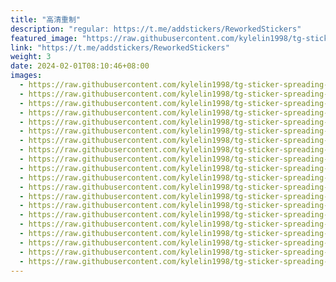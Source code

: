 ```yaml
---
title: "高清重制"
description: "regular: https://t.me/addstickers/ReworkedStickers"
featured_image: "https://raw.githubusercontent.com/kylelin1998/tg-sticker-spreading-worldwide-images/main/img/9be8a141-675b-479f-a20b-7b2526ccbdbc.jpg"
link: "https://t.me/addstickers/ReworkedStickers"
weight: 3
date: 2024-02-01T08:10:46+08:00
images:
  - https://raw.githubusercontent.com/kylelin1998/tg-sticker-spreading-worldwide-images/main/img/9be8a141-675b-479f-a20b-7b2526ccbdbc.jpg
  - https://raw.githubusercontent.com/kylelin1998/tg-sticker-spreading-worldwide-images/main/img/b1c00d10-13c8-43af-9c3b-5c36a7fb8f4d.jpg
  - https://raw.githubusercontent.com/kylelin1998/tg-sticker-spreading-worldwide-images/main/img/50ca6702-d317-4dcc-bd76-4511008b9bf3.jpg
  - https://raw.githubusercontent.com/kylelin1998/tg-sticker-spreading-worldwide-images/main/img/63374d30-c3d7-4fbf-9660-5d038054e29a.jpg
  - https://raw.githubusercontent.com/kylelin1998/tg-sticker-spreading-worldwide-images/main/img/4ace5071-a01f-41e1-8b66-beef7138e288.jpg
  - https://raw.githubusercontent.com/kylelin1998/tg-sticker-spreading-worldwide-images/main/img/bceddf4d-82bc-4b85-9d0b-4ca4f49feae4.jpg
  - https://raw.githubusercontent.com/kylelin1998/tg-sticker-spreading-worldwide-images/main/img/377182c2-9e1d-48ef-94cc-1042425fd65e.jpg
  - https://raw.githubusercontent.com/kylelin1998/tg-sticker-spreading-worldwide-images/main/img/392aa627-9d82-493c-827c-90840d8c0438.jpg
  - https://raw.githubusercontent.com/kylelin1998/tg-sticker-spreading-worldwide-images/main/img/038cb430-7955-42d6-abf4-44cdc30ed161.jpg
  - https://raw.githubusercontent.com/kylelin1998/tg-sticker-spreading-worldwide-images/main/img/870c38c4-6774-44e8-8f8b-6e79636e361e.jpg
  - https://raw.githubusercontent.com/kylelin1998/tg-sticker-spreading-worldwide-images/main/img/e367b2a1-618f-40d4-837e-4e12853d3aab.jpg
  - https://raw.githubusercontent.com/kylelin1998/tg-sticker-spreading-worldwide-images/main/img/cb053bb7-d498-4cdc-9ba1-a14d63389bad.jpg
  - https://raw.githubusercontent.com/kylelin1998/tg-sticker-spreading-worldwide-images/main/img/f89a21f8-b368-4fd2-ba77-b25802c3feb6.jpg
  - https://raw.githubusercontent.com/kylelin1998/tg-sticker-spreading-worldwide-images/main/img/561d8c66-c478-4be3-a9cd-10ead8fcc157.jpg
  - https://raw.githubusercontent.com/kylelin1998/tg-sticker-spreading-worldwide-images/main/img/6254011e-f274-4e54-afdb-e119a0254a2c.jpg
  - https://raw.githubusercontent.com/kylelin1998/tg-sticker-spreading-worldwide-images/main/img/dbf68e23-5865-42ac-8c10-b714af015c44.jpg
  - https://raw.githubusercontent.com/kylelin1998/tg-sticker-spreading-worldwide-images/main/img/ac4f5d7a-6dc5-45ff-8786-bb8825b21660.jpg
  - https://raw.githubusercontent.com/kylelin1998/tg-sticker-spreading-worldwide-images/main/img/af94ca28-711e-4e08-92b3-89dde30a76e1.jpg
  - https://raw.githubusercontent.com/kylelin1998/tg-sticker-spreading-worldwide-images/main/img/08061397-cf36-4466-98af-df31ae7ea9fa.jpg
  - https://raw.githubusercontent.com/kylelin1998/tg-sticker-spreading-worldwide-images/main/img/d0c0e222-cdcb-4c16-aa4e-249f99dc2f30.jpg
---
```

